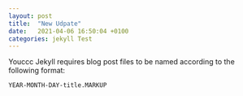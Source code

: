 ```yaml
---
layout: post
title:  "New Udpate"
date:   2021-04-06 16:50:04 +0100
categories: jekyll Test
---
```

Youccc
Jekyll requires blog post files to be named according to the following format:

`YEAR-MONTH-DAY-title.MARKUP`
